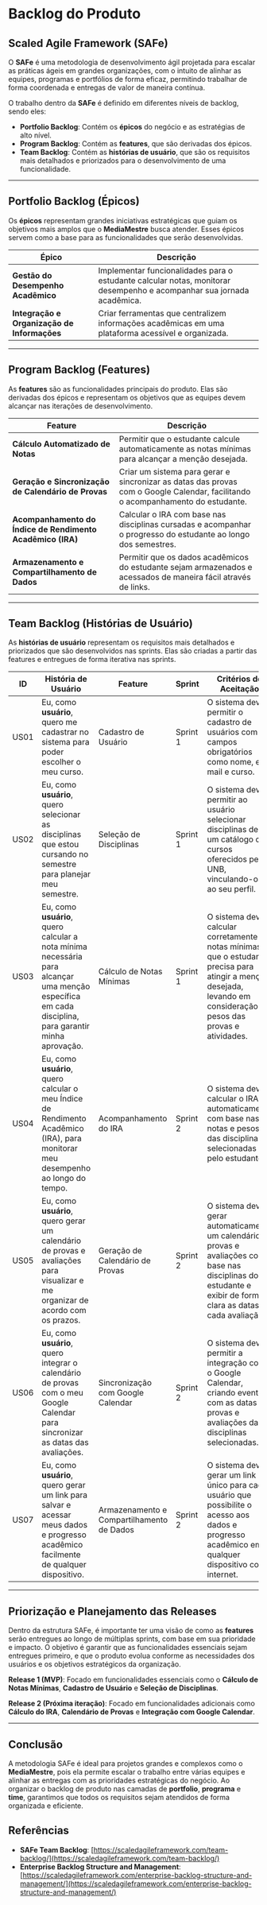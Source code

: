 # Backlog do Produto

## Scaled Agile Framework (SAFe)

O **SAFe** é uma metodologia de desenvolvimento ágil projetada para escalar as práticas ágeis em grandes organizações, com o intuito de alinhar as equipes, programas e portfólios de forma eficaz, permitindo trabalhar de forma coordenada e entregas de valor de maneira contínua.

O trabalho dentro da **SAFe** é definido em diferentes níveis de backlog, sendo eles:

- **Portfolio Backlog**: Contém os **épicos** do negócio e as estratégias de alto nível.
- **Program Backlog**: Contém as **features**, que são derivadas dos épicos.
- **Team Backlog**: Contém as **histórias de usuário**, que são os requisitos mais detalhados e priorizados para o desenvolvimento de uma funcionalidade.

---

## Portfolio Backlog (Épicos)

Os **épicos** representam grandes iniciativas estratégicas que guiam os objetivos mais amplos que o **MediaMestre** busca atender. Esses épicos servem como a base para as funcionalidades que serão desenvolvidas.

| **Épico**                                   | **Descrição**                                                                                                         |
| ------------------------------------------- | --------------------------------------------------------------------------------------------------------------------- |
| **Gestão do Desempenho Acadêmico**          | Implementar funcionalidades para o estudante calcular notas, monitorar desempenho e acompanhar sua jornada acadêmica. |
| **Integração e Organização de Informações** | Criar ferramentas que centralizem informações acadêmicas em uma plataforma acessível e organizada.                    |

---

## Program Backlog (Features)

As **features** são as funcionalidades principais do produto. Elas são derivadas dos épicos e representam os objetivos que as equipes devem alcançar nas iterações de desenvolvimento.

| **Feature**                                                | **Descrição**                                                                                                                   |
| ---------------------------------------------------------- | ------------------------------------------------------------------------------------------------------------------------------- |
| **Cálculo Automatizado de Notas**                          | Permitir que o estudante calcule automaticamente as notas mínimas para alcançar a menção desejada.                              |
| **Geração e Sincronização de Calendário de Provas**        | Criar um sistema para gerar e sincronizar as datas das provas com o Google Calendar, facilitando o acompanhamento do estudante. |
| **Acompanhamento do Índice de Rendimento Acadêmico (IRA)** | Calcular o IRA com base nas disciplinas cursadas e acompanhar o progresso do estudante ao longo dos semestres.                  |
| **Armazenamento e Compartilhamento de Dados**              | Permitir que os dados acadêmicos do estudante sejam armazenados e acessados de maneira fácil através de links.                  |

---

## Team Backlog (Histórias de Usuário)

As **histórias de usuário** representam os requisitos mais detalhados e priorizados que são desenvolvidos nas sprints. Elas são criadas a partir das features e entregues de forma iterativa nas sprints.

| **ID** | **História de Usuário**                                                                                                                              | **Feature**                               | **Sprint** | **Critérios de Aceitação**                                                                                                                                              |
| ------ | ---------------------------------------------------------------------------------------------------------------------------------------------------- | ----------------------------------------- | ---------- | ----------------------------------------------------------------------------------------------------------------------------------------------------------------------- |
| US01   | Eu, como **usuário**, quero me cadastrar no sistema para poder escolher o meu curso.                                                                 | Cadastro de Usuário                       | Sprint 1   | O sistema deve permitir o cadastro de usuários com campos obrigatórios como nome, e-mail e curso.                                                                       |
| US02   | Eu, como **usuário**, quero selecionar as disciplinas que estou cursando no semestre para planejar meu semestre.                                     | Seleção de Disciplinas                    | Sprint 1   | O sistema deve permitir ao usuário selecionar disciplinas de um catálogo de cursos oferecidos pela UNB, vinculando-os ao seu perfil.                                    |
| US03   | Eu, como **usuário**, quero calcular a nota mínima necessária para alcançar uma menção específica em cada disciplina, para garantir minha aprovação. | Cálculo de Notas Mínimas                  | Sprint 1   | O sistema deve calcular corretamente as notas mínimas que o estudante precisa para atingir a menção desejada, levando em consideração os pesos das provas e atividades. |
| US04   | Eu, como **usuário**, quero calcular o meu Índice de Rendimento Acadêmico (IRA), para monitorar meu desempenho ao longo do tempo.                    | Acompanhamento do IRA                     | Sprint 2   | O sistema deve calcular o IRA automaticamente com base nas notas e pesos das disciplinas selecionadas pelo estudante.                                                   |
| US05   | Eu, como **usuário**, quero gerar um calendário de provas e avaliações para visualizar e me organizar de acordo com os prazos.                       | Geração de Calendário de Provas           | Sprint 2   | O sistema deve gerar automaticamente um calendário de provas e avaliações com base nas disciplinas do estudante e exibir de forma clara as datas de cada avaliação.     |
| US06   | Eu, como **usuário**, quero integrar o calendário de provas com o meu Google Calendar para sincronizar as datas das avaliações.                      | Sincronização com Google Calendar         | Sprint 2   | O sistema deve permitir a integração com o Google Calendar, criando eventos com as datas de provas e avaliações das disciplinas selecionadas.                           |
| US07   | Eu, como **usuário**, quero gerar um link para salvar e acessar meus dados e progresso acadêmico facilmente de qualquer dispositivo.                 | Armazenamento e Compartilhamento de Dados | Sprint 2   | O sistema deve gerar um link único para cada usuário que possibilite o acesso aos dados e progresso acadêmico em qualquer dispositivo com internet.                     |

---

## Priorização e Planejamento das Releases

Dentro da estrutura SAFe, é importante ter uma visão de como as **features** serão entregues ao longo de múltiplas sprints, com base em sua prioridade e impacto. O objetivo é garantir que as funcionalidades essenciais sejam entregues primeiro, e que o produto evolua conforme as necessidades dos usuários e os objetivos estratégicos da organização.

**Release 1 (MVP)**: Focado em funcionalidades essenciais como o **Cálculo de Notas Mínimas**, **Cadastro de Usuário** e **Seleção de Disciplinas**.

**Release 2 (Próxima iteração)**: Focado em funcionalidades adicionais como **Cálculo do IRA**, **Calendário de Provas** e **Integração com Google Calendar**.

---

## Conclusão

A metodologia SAFe é ideal para projetos grandes e complexos como o **MediaMestre**, pois ela permite escalar o trabalho entre várias equipes e alinhar as entregas com as prioridades estratégicas do negócio. Ao organizar o backlog de produto nas camadas de **portfolio**, **programa** e **time**, garantimos que todos os requisitos sejam atendidos de forma organizada e eficiente.

## Referências

- **SAFe Team Backlog**: [https://scaledagileframework.com/team-backlog/](https://scaledagileframework.com/team-backlog/)
- **Enterprise Backlog Structure and Management**: [https://scaledagileframework.com/enterprise-backlog-structure-and-management/](https://scaledagileframework.com/enterprise-backlog-structure-and-management/)
